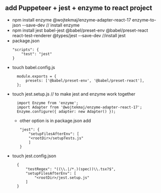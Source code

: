 ## add  Puppeteer + jest + enzyme to react project
* npm install enzyme  @wojtekmaj/enzyme-adapter-react-17 enzyme-to-json --save-dev // install enzyme 
* npm install jest babel-jest @babel/preset-env @babel/preset-react react-test-renderer @types/jest --save-dev  //install jest
* package.json
    ```
    "scripts": {
        "test": "jest"
    }
    ```
* touch babel.config.js
  ```
    module.exports = {
        presets: ['@babel/preset-env', '@babel/preset-react'],
    };
  ```
* touch jest.setup.js // to make jest and enzyme work together 
  ```
    import Enzyme from 'enzyme';
    import Adapter from '@wojtekmaj/enzyme-adapter-react-17';
    Enzyme.configure({ adapter: new Adapter() });
  ```
  * other option is in package.json add 
    ```
    "jest": {
        "setupFilesAfterEnv": [
        "<rootDir>/setupTests.js"
        ]
    }
    ```
* touch jest.config.json
  ```
    {
        "testRegex": "((\\.|/*.)(spec))\\.tsx?$",
        "setupFilesAfterEnv": [
            "<rootDir>/jest.setup.js"
        ]
    }
  ```
